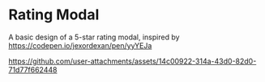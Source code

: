 # Rating Modal
A basic design of a 5-star rating modal, inspired by https://codepen.io/jexordexan/pen/yyYEJa



https://github.com/user-attachments/assets/14c00922-314a-43d0-82d0-71d77f662448

